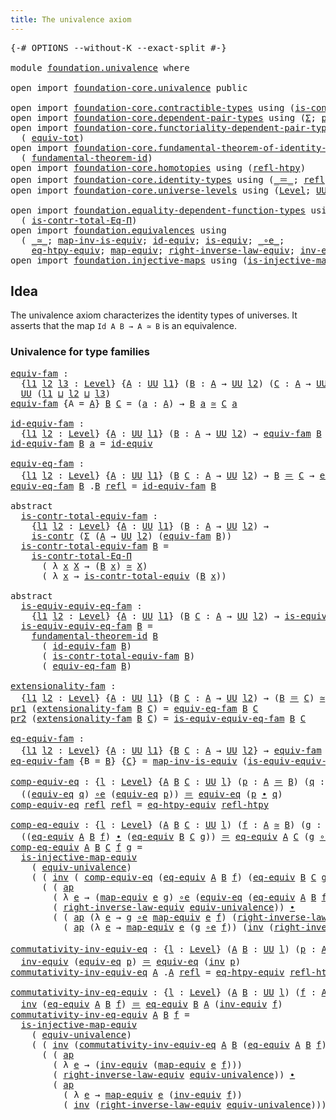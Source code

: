 ```yaml
---
title: The univalence axiom
---
```


<pre class="Agda"><a id="46" class="Symbol">{-#</a> <a id="50" class="Keyword">OPTIONS</a> <a id="58" class="Pragma">--without-K</a> <a id="70" class="Pragma">--exact-split</a> <a id="84" class="Symbol">#-}</a>

<a id="89" class="Keyword">module</a> <a id="96" href="foundation.univalence.html" class="Module">foundation.univalence</a> <a id="118" class="Keyword">where</a>

<a id="125" class="Keyword">open</a> <a id="130" class="Keyword">import</a> <a id="137" href="foundation-core.univalence.html" class="Module">foundation-core.univalence</a> <a id="164" class="Keyword">public</a>

<a id="172" class="Keyword">open</a> <a id="177" class="Keyword">import</a> <a id="184" href="foundation-core.contractible-types.html" class="Module">foundation-core.contractible-types</a> <a id="219" class="Keyword">using</a> <a id="225" class="Symbol">(</a><a id="226" href="foundation-core.contractible-types.html#1006" class="Function">is-contr</a><a id="234" class="Symbol">;</a> <a id="236" href="foundation-core.contractible-types.html#3304" class="Function">is-contr-equiv</a><a id="250" class="Symbol">)</a>
<a id="252" class="Keyword">open</a> <a id="257" class="Keyword">import</a> <a id="264" href="foundation-core.dependent-pair-types.html" class="Module">foundation-core.dependent-pair-types</a> <a id="301" class="Keyword">using</a> <a id="307" class="Symbol">(</a><a id="308" href="foundation-core.dependent-pair-types.html#515" class="Record">Σ</a><a id="309" class="Symbol">;</a> <a id="311" href="foundation-core.dependent-pair-types.html#588" class="InductiveConstructor">pair</a><a id="315" class="Symbol">;</a> <a id="317" href="foundation-core.dependent-pair-types.html#605" class="Field">pr1</a><a id="320" class="Symbol">;</a> <a id="322" href="foundation-core.dependent-pair-types.html#617" class="Field">pr2</a><a id="325" class="Symbol">)</a>
<a id="327" class="Keyword">open</a> <a id="332" class="Keyword">import</a> <a id="339" href="foundation-core.functoriality-dependent-pair-types.html" class="Module">foundation-core.functoriality-dependent-pair-types</a> <a id="390" class="Keyword">using</a>
  <a id="398" class="Symbol">(</a> <a id="400" href="foundation-core.functoriality-dependent-pair-types.html#6817" class="Function">equiv-tot</a><a id="409" class="Symbol">)</a>
<a id="411" class="Keyword">open</a> <a id="416" class="Keyword">import</a> <a id="423" href="foundation-core.fundamental-theorem-of-identity-types.html" class="Module">foundation-core.fundamental-theorem-of-identity-types</a> <a id="477" class="Keyword">using</a>
  <a id="485" class="Symbol">(</a> <a id="487" href="foundation-core.fundamental-theorem-of-identity-types.html#1904" class="Function">fundamental-theorem-id</a><a id="509" class="Symbol">)</a>
<a id="511" class="Keyword">open</a> <a id="516" class="Keyword">import</a> <a id="523" href="foundation-core.homotopies.html" class="Module">foundation-core.homotopies</a> <a id="550" class="Keyword">using</a> <a id="556" class="Symbol">(</a><a id="557" href="foundation-core.homotopies.html#741" class="Function">refl-htpy</a><a id="566" class="Symbol">)</a>
<a id="568" class="Keyword">open</a> <a id="573" class="Keyword">import</a> <a id="580" href="foundation-core.identity-types.html" class="Module">foundation-core.identity-types</a> <a id="611" class="Keyword">using</a> <a id="617" class="Symbol">(</a><a id="618" href="foundation-core.identity-types.html#1865" class="Function Operator">_＝_</a><a id="621" class="Symbol">;</a> <a id="623" href="foundation-core.identity-types.html#1820" class="InductiveConstructor">refl</a><a id="627" class="Symbol">;</a> <a id="629" href="foundation-core.identity-types.html#2425" class="Function Operator">_∙_</a><a id="632" class="Symbol">;</a> <a id="634" href="foundation-core.identity-types.html#2729" class="Function">inv</a><a id="637" class="Symbol">;</a> <a id="639" href="foundation-core.identity-types.html#4003" class="Function">ap</a><a id="641" class="Symbol">)</a>
<a id="643" class="Keyword">open</a> <a id="648" class="Keyword">import</a> <a id="655" href="foundation-core.universe-levels.html" class="Module">foundation-core.universe-levels</a> <a id="687" class="Keyword">using</a> <a id="693" class="Symbol">(</a><a id="694" href="Agda.Primitive.html#597" class="Postulate">Level</a><a id="699" class="Symbol">;</a> <a id="701" href="foundation-core.universe-levels.html#235" class="Primitive">UU</a><a id="703" class="Symbol">;</a> <a id="705" href="Agda.Primitive.html#810" class="Primitive Operator">_⊔_</a><a id="708" class="Symbol">)</a>

<a id="711" class="Keyword">open</a> <a id="716" class="Keyword">import</a> <a id="723" href="foundation.equality-dependent-function-types.html" class="Module">foundation.equality-dependent-function-types</a> <a id="768" class="Keyword">using</a>
  <a id="776" class="Symbol">(</a> <a id="778" href="foundation.equality-dependent-function-types.html#1031" class="Function">is-contr-total-Eq-Π</a><a id="797" class="Symbol">)</a>
<a id="799" class="Keyword">open</a> <a id="804" class="Keyword">import</a> <a id="811" href="foundation.equivalences.html" class="Module">foundation.equivalences</a> <a id="835" class="Keyword">using</a>
  <a id="843" class="Symbol">(</a> <a id="845" href="foundation-core.equivalences.html#1621" class="Function Operator">_≃_</a><a id="848" class="Symbol">;</a> <a id="850" href="foundation-core.equivalences.html#4187" class="Function">map-inv-is-equiv</a><a id="866" class="Symbol">;</a> <a id="868" href="foundation-core.equivalences.html#2494" class="Function">id-equiv</a><a id="876" class="Symbol">;</a> <a id="878" href="foundation-core.equivalences.html#1556" class="Function">is-equiv</a><a id="886" class="Symbol">;</a> <a id="888" href="foundation-core.equivalences.html#7869" class="Function Operator">_∘e_</a><a id="892" class="Symbol">;</a>
    <a id="898" href="foundation.equivalences.html#12592" class="Function">eq-htpy-equiv</a><a id="911" class="Symbol">;</a> <a id="913" href="foundation-core.equivalences.html#1821" class="Function">map-equiv</a><a id="922" class="Symbol">;</a> <a id="924" href="foundation.equivalences.html#14537" class="Function">right-inverse-law-equiv</a><a id="947" class="Symbol">;</a> <a id="949" href="foundation-core.equivalences.html#5721" class="Function">inv-equiv</a><a id="958" class="Symbol">)</a>
<a id="960" class="Keyword">open</a> <a id="965" class="Keyword">import</a> <a id="972" href="foundation.injective-maps.html" class="Module">foundation.injective-maps</a> <a id="998" class="Keyword">using</a> <a id="1004" class="Symbol">(</a><a id="1005" href="foundation.injective-maps.html#2997" class="Function">is-injective-map-equiv</a><a id="1027" class="Symbol">)</a>
</pre>
## Idea

The univalence axiom characterizes the identity types of universes. It asserts that the map `Id A B → A ≃ B` is an equivalence.

### Univalence for type families

<pre class="Agda"><a id="equiv-fam"></a><a id="1214" href="foundation.univalence.html#1214" class="Function">equiv-fam</a> <a id="1224" class="Symbol">:</a>
  <a id="1228" class="Symbol">{</a><a id="1229" href="foundation.univalence.html#1229" class="Bound">l1</a> <a id="1232" href="foundation.univalence.html#1232" class="Bound">l2</a> <a id="1235" href="foundation.univalence.html#1235" class="Bound">l3</a> <a id="1238" class="Symbol">:</a> <a id="1240" href="Agda.Primitive.html#597" class="Postulate">Level</a><a id="1245" class="Symbol">}</a> <a id="1247" class="Symbol">{</a><a id="1248" href="foundation.univalence.html#1248" class="Bound">A</a> <a id="1250" class="Symbol">:</a> <a id="1252" href="foundation-core.universe-levels.html#235" class="Primitive">UU</a> <a id="1255" href="foundation.univalence.html#1229" class="Bound">l1</a><a id="1257" class="Symbol">}</a> <a id="1259" class="Symbol">(</a><a id="1260" href="foundation.univalence.html#1260" class="Bound">B</a> <a id="1262" class="Symbol">:</a> <a id="1264" href="foundation.univalence.html#1248" class="Bound">A</a> <a id="1266" class="Symbol">→</a> <a id="1268" href="foundation-core.universe-levels.html#235" class="Primitive">UU</a> <a id="1271" href="foundation.univalence.html#1232" class="Bound">l2</a><a id="1273" class="Symbol">)</a> <a id="1275" class="Symbol">(</a><a id="1276" href="foundation.univalence.html#1276" class="Bound">C</a> <a id="1278" class="Symbol">:</a> <a id="1280" href="foundation.univalence.html#1248" class="Bound">A</a> <a id="1282" class="Symbol">→</a> <a id="1284" href="foundation-core.universe-levels.html#235" class="Primitive">UU</a> <a id="1287" href="foundation.univalence.html#1235" class="Bound">l3</a><a id="1289" class="Symbol">)</a> <a id="1291" class="Symbol">→</a>
  <a id="1295" href="foundation-core.universe-levels.html#235" class="Primitive">UU</a> <a id="1298" class="Symbol">(</a><a id="1299" href="foundation.univalence.html#1229" class="Bound">l1</a> <a id="1302" href="Agda.Primitive.html#810" class="Primitive Operator">⊔</a> <a id="1304" href="foundation.univalence.html#1232" class="Bound">l2</a> <a id="1307" href="Agda.Primitive.html#810" class="Primitive Operator">⊔</a> <a id="1309" href="foundation.univalence.html#1235" class="Bound">l3</a><a id="1311" class="Symbol">)</a>
<a id="1313" href="foundation.univalence.html#1214" class="Function">equiv-fam</a> <a id="1323" class="Symbol">{</a><a id="1324" class="Argument">A</a> <a id="1326" class="Symbol">=</a> <a id="1328" href="foundation.univalence.html#1328" class="Bound">A</a><a id="1329" class="Symbol">}</a> <a id="1331" href="foundation.univalence.html#1331" class="Bound">B</a> <a id="1333" href="foundation.univalence.html#1333" class="Bound">C</a> <a id="1335" class="Symbol">=</a> <a id="1337" class="Symbol">(</a><a id="1338" href="foundation.univalence.html#1338" class="Bound">a</a> <a id="1340" class="Symbol">:</a> <a id="1342" href="foundation.univalence.html#1328" class="Bound">A</a><a id="1343" class="Symbol">)</a> <a id="1345" class="Symbol">→</a> <a id="1347" href="foundation.univalence.html#1331" class="Bound">B</a> <a id="1349" href="foundation.univalence.html#1338" class="Bound">a</a> <a id="1351" href="foundation-core.equivalences.html#1621" class="Function Operator">≃</a> <a id="1353" href="foundation.univalence.html#1333" class="Bound">C</a> <a id="1355" href="foundation.univalence.html#1338" class="Bound">a</a>

<a id="id-equiv-fam"></a><a id="1358" href="foundation.univalence.html#1358" class="Function">id-equiv-fam</a> <a id="1371" class="Symbol">:</a>
  <a id="1375" class="Symbol">{</a><a id="1376" href="foundation.univalence.html#1376" class="Bound">l1</a> <a id="1379" href="foundation.univalence.html#1379" class="Bound">l2</a> <a id="1382" class="Symbol">:</a> <a id="1384" href="Agda.Primitive.html#597" class="Postulate">Level</a><a id="1389" class="Symbol">}</a> <a id="1391" class="Symbol">{</a><a id="1392" href="foundation.univalence.html#1392" class="Bound">A</a> <a id="1394" class="Symbol">:</a> <a id="1396" href="foundation-core.universe-levels.html#235" class="Primitive">UU</a> <a id="1399" href="foundation.univalence.html#1376" class="Bound">l1</a><a id="1401" class="Symbol">}</a> <a id="1403" class="Symbol">(</a><a id="1404" href="foundation.univalence.html#1404" class="Bound">B</a> <a id="1406" class="Symbol">:</a> <a id="1408" href="foundation.univalence.html#1392" class="Bound">A</a> <a id="1410" class="Symbol">→</a> <a id="1412" href="foundation-core.universe-levels.html#235" class="Primitive">UU</a> <a id="1415" href="foundation.univalence.html#1379" class="Bound">l2</a><a id="1417" class="Symbol">)</a> <a id="1419" class="Symbol">→</a> <a id="1421" href="foundation.univalence.html#1214" class="Function">equiv-fam</a> <a id="1431" href="foundation.univalence.html#1404" class="Bound">B</a> <a id="1433" href="foundation.univalence.html#1404" class="Bound">B</a>
<a id="1435" href="foundation.univalence.html#1358" class="Function">id-equiv-fam</a> <a id="1448" href="foundation.univalence.html#1448" class="Bound">B</a> <a id="1450" href="foundation.univalence.html#1450" class="Bound">a</a> <a id="1452" class="Symbol">=</a> <a id="1454" href="foundation-core.equivalences.html#2494" class="Function">id-equiv</a>

<a id="equiv-eq-fam"></a><a id="1464" href="foundation.univalence.html#1464" class="Function">equiv-eq-fam</a> <a id="1477" class="Symbol">:</a>
  <a id="1481" class="Symbol">{</a><a id="1482" href="foundation.univalence.html#1482" class="Bound">l1</a> <a id="1485" href="foundation.univalence.html#1485" class="Bound">l2</a> <a id="1488" class="Symbol">:</a> <a id="1490" href="Agda.Primitive.html#597" class="Postulate">Level</a><a id="1495" class="Symbol">}</a> <a id="1497" class="Symbol">{</a><a id="1498" href="foundation.univalence.html#1498" class="Bound">A</a> <a id="1500" class="Symbol">:</a> <a id="1502" href="foundation-core.universe-levels.html#235" class="Primitive">UU</a> <a id="1505" href="foundation.univalence.html#1482" class="Bound">l1</a><a id="1507" class="Symbol">}</a> <a id="1509" class="Symbol">(</a><a id="1510" href="foundation.univalence.html#1510" class="Bound">B</a> <a id="1512" href="foundation.univalence.html#1512" class="Bound">C</a> <a id="1514" class="Symbol">:</a> <a id="1516" href="foundation.univalence.html#1498" class="Bound">A</a> <a id="1518" class="Symbol">→</a> <a id="1520" href="foundation-core.universe-levels.html#235" class="Primitive">UU</a> <a id="1523" href="foundation.univalence.html#1485" class="Bound">l2</a><a id="1525" class="Symbol">)</a> <a id="1527" class="Symbol">→</a> <a id="1529" href="foundation.univalence.html#1510" class="Bound">B</a> <a id="1531" href="foundation-core.identity-types.html#1865" class="Function Operator">＝</a> <a id="1533" href="foundation.univalence.html#1512" class="Bound">C</a> <a id="1535" class="Symbol">→</a> <a id="1537" href="foundation.univalence.html#1214" class="Function">equiv-fam</a> <a id="1547" href="foundation.univalence.html#1510" class="Bound">B</a> <a id="1549" href="foundation.univalence.html#1512" class="Bound">C</a>
<a id="1551" href="foundation.univalence.html#1464" class="Function">equiv-eq-fam</a> <a id="1564" href="foundation.univalence.html#1564" class="Bound">B</a> <a id="1566" class="DottedPattern Symbol">.</a><a id="1567" href="foundation.univalence.html#1564" class="DottedPattern Bound">B</a> <a id="1569" href="foundation-core.identity-types.html#1820" class="InductiveConstructor">refl</a> <a id="1574" class="Symbol">=</a> <a id="1576" href="foundation.univalence.html#1358" class="Function">id-equiv-fam</a> <a id="1589" href="foundation.univalence.html#1564" class="Bound">B</a>

<a id="1592" class="Keyword">abstract</a>
  <a id="is-contr-total-equiv-fam"></a><a id="1603" href="foundation.univalence.html#1603" class="Function">is-contr-total-equiv-fam</a> <a id="1628" class="Symbol">:</a>
    <a id="1634" class="Symbol">{</a><a id="1635" href="foundation.univalence.html#1635" class="Bound">l1</a> <a id="1638" href="foundation.univalence.html#1638" class="Bound">l2</a> <a id="1641" class="Symbol">:</a> <a id="1643" href="Agda.Primitive.html#597" class="Postulate">Level</a><a id="1648" class="Symbol">}</a> <a id="1650" class="Symbol">{</a><a id="1651" href="foundation.univalence.html#1651" class="Bound">A</a> <a id="1653" class="Symbol">:</a> <a id="1655" href="foundation-core.universe-levels.html#235" class="Primitive">UU</a> <a id="1658" href="foundation.univalence.html#1635" class="Bound">l1</a><a id="1660" class="Symbol">}</a> <a id="1662" class="Symbol">(</a><a id="1663" href="foundation.univalence.html#1663" class="Bound">B</a> <a id="1665" class="Symbol">:</a> <a id="1667" href="foundation.univalence.html#1651" class="Bound">A</a> <a id="1669" class="Symbol">→</a> <a id="1671" href="foundation-core.universe-levels.html#235" class="Primitive">UU</a> <a id="1674" href="foundation.univalence.html#1638" class="Bound">l2</a><a id="1676" class="Symbol">)</a> <a id="1678" class="Symbol">→</a>
    <a id="1684" href="foundation-core.contractible-types.html#1006" class="Function">is-contr</a> <a id="1693" class="Symbol">(</a><a id="1694" href="foundation-core.dependent-pair-types.html#515" class="Record">Σ</a> <a id="1696" class="Symbol">(</a><a id="1697" href="foundation.univalence.html#1651" class="Bound">A</a> <a id="1699" class="Symbol">→</a> <a id="1701" href="foundation-core.universe-levels.html#235" class="Primitive">UU</a> <a id="1704" href="foundation.univalence.html#1638" class="Bound">l2</a><a id="1706" class="Symbol">)</a> <a id="1708" class="Symbol">(</a><a id="1709" href="foundation.univalence.html#1214" class="Function">equiv-fam</a> <a id="1719" href="foundation.univalence.html#1663" class="Bound">B</a><a id="1720" class="Symbol">))</a>
  <a id="1725" href="foundation.univalence.html#1603" class="Function">is-contr-total-equiv-fam</a> <a id="1750" href="foundation.univalence.html#1750" class="Bound">B</a> <a id="1752" class="Symbol">=</a>
    <a id="1758" href="foundation.equality-dependent-function-types.html#1031" class="Function">is-contr-total-Eq-Π</a>
      <a id="1784" class="Symbol">(</a> <a id="1786" class="Symbol">λ</a> <a id="1788" href="foundation.univalence.html#1788" class="Bound">x</a> <a id="1790" href="foundation.univalence.html#1790" class="Bound">X</a> <a id="1792" class="Symbol">→</a> <a id="1794" class="Symbol">(</a><a id="1795" href="foundation.univalence.html#1750" class="Bound">B</a> <a id="1797" href="foundation.univalence.html#1788" class="Bound">x</a><a id="1798" class="Symbol">)</a> <a id="1800" href="foundation-core.equivalences.html#1621" class="Function Operator">≃</a> <a id="1802" href="foundation.univalence.html#1790" class="Bound">X</a><a id="1803" class="Symbol">)</a>
      <a id="1811" class="Symbol">(</a> <a id="1813" class="Symbol">λ</a> <a id="1815" href="foundation.univalence.html#1815" class="Bound">x</a> <a id="1817" class="Symbol">→</a> <a id="1819" href="foundation-core.univalence.html#2403" class="Function">is-contr-total-equiv</a> <a id="1840" class="Symbol">(</a><a id="1841" href="foundation.univalence.html#1750" class="Bound">B</a> <a id="1843" href="foundation.univalence.html#1815" class="Bound">x</a><a id="1844" class="Symbol">))</a>

<a id="1848" class="Keyword">abstract</a>
  <a id="is-equiv-equiv-eq-fam"></a><a id="1859" href="foundation.univalence.html#1859" class="Function">is-equiv-equiv-eq-fam</a> <a id="1881" class="Symbol">:</a>
    <a id="1887" class="Symbol">{</a><a id="1888" href="foundation.univalence.html#1888" class="Bound">l1</a> <a id="1891" href="foundation.univalence.html#1891" class="Bound">l2</a> <a id="1894" class="Symbol">:</a> <a id="1896" href="Agda.Primitive.html#597" class="Postulate">Level</a><a id="1901" class="Symbol">}</a> <a id="1903" class="Symbol">{</a><a id="1904" href="foundation.univalence.html#1904" class="Bound">A</a> <a id="1906" class="Symbol">:</a> <a id="1908" href="foundation-core.universe-levels.html#235" class="Primitive">UU</a> <a id="1911" href="foundation.univalence.html#1888" class="Bound">l1</a><a id="1913" class="Symbol">}</a> <a id="1915" class="Symbol">(</a><a id="1916" href="foundation.univalence.html#1916" class="Bound">B</a> <a id="1918" href="foundation.univalence.html#1918" class="Bound">C</a> <a id="1920" class="Symbol">:</a> <a id="1922" href="foundation.univalence.html#1904" class="Bound">A</a> <a id="1924" class="Symbol">→</a> <a id="1926" href="foundation-core.universe-levels.html#235" class="Primitive">UU</a> <a id="1929" href="foundation.univalence.html#1891" class="Bound">l2</a><a id="1931" class="Symbol">)</a> <a id="1933" class="Symbol">→</a> <a id="1935" href="foundation-core.equivalences.html#1556" class="Function">is-equiv</a> <a id="1944" class="Symbol">(</a><a id="1945" href="foundation.univalence.html#1464" class="Function">equiv-eq-fam</a> <a id="1958" href="foundation.univalence.html#1916" class="Bound">B</a> <a id="1960" href="foundation.univalence.html#1918" class="Bound">C</a><a id="1961" class="Symbol">)</a>
  <a id="1965" href="foundation.univalence.html#1859" class="Function">is-equiv-equiv-eq-fam</a> <a id="1987" href="foundation.univalence.html#1987" class="Bound">B</a> <a id="1989" class="Symbol">=</a>
    <a id="1995" href="foundation-core.fundamental-theorem-of-identity-types.html#1904" class="Function">fundamental-theorem-id</a> <a id="2018" href="foundation.univalence.html#1987" class="Bound">B</a>
      <a id="2026" class="Symbol">(</a> <a id="2028" href="foundation.univalence.html#1358" class="Function">id-equiv-fam</a> <a id="2041" href="foundation.univalence.html#1987" class="Bound">B</a><a id="2042" class="Symbol">)</a>
      <a id="2050" class="Symbol">(</a> <a id="2052" href="foundation.univalence.html#1603" class="Function">is-contr-total-equiv-fam</a> <a id="2077" href="foundation.univalence.html#1987" class="Bound">B</a><a id="2078" class="Symbol">)</a>
      <a id="2086" class="Symbol">(</a> <a id="2088" href="foundation.univalence.html#1464" class="Function">equiv-eq-fam</a> <a id="2101" href="foundation.univalence.html#1987" class="Bound">B</a><a id="2102" class="Symbol">)</a>

<a id="extensionality-fam"></a><a id="2105" href="foundation.univalence.html#2105" class="Function">extensionality-fam</a> <a id="2124" class="Symbol">:</a>
  <a id="2128" class="Symbol">{</a><a id="2129" href="foundation.univalence.html#2129" class="Bound">l1</a> <a id="2132" href="foundation.univalence.html#2132" class="Bound">l2</a> <a id="2135" class="Symbol">:</a> <a id="2137" href="Agda.Primitive.html#597" class="Postulate">Level</a><a id="2142" class="Symbol">}</a> <a id="2144" class="Symbol">{</a><a id="2145" href="foundation.univalence.html#2145" class="Bound">A</a> <a id="2147" class="Symbol">:</a> <a id="2149" href="foundation-core.universe-levels.html#235" class="Primitive">UU</a> <a id="2152" href="foundation.univalence.html#2129" class="Bound">l1</a><a id="2154" class="Symbol">}</a> <a id="2156" class="Symbol">(</a><a id="2157" href="foundation.univalence.html#2157" class="Bound">B</a> <a id="2159" href="foundation.univalence.html#2159" class="Bound">C</a> <a id="2161" class="Symbol">:</a> <a id="2163" href="foundation.univalence.html#2145" class="Bound">A</a> <a id="2165" class="Symbol">→</a> <a id="2167" href="foundation-core.universe-levels.html#235" class="Primitive">UU</a> <a id="2170" href="foundation.univalence.html#2132" class="Bound">l2</a><a id="2172" class="Symbol">)</a> <a id="2174" class="Symbol">→</a> <a id="2176" class="Symbol">(</a><a id="2177" href="foundation.univalence.html#2157" class="Bound">B</a> <a id="2179" href="foundation-core.identity-types.html#1865" class="Function Operator">＝</a> <a id="2181" href="foundation.univalence.html#2159" class="Bound">C</a><a id="2182" class="Symbol">)</a> <a id="2184" href="foundation-core.equivalences.html#1621" class="Function Operator">≃</a> <a id="2186" href="foundation.univalence.html#1214" class="Function">equiv-fam</a> <a id="2196" href="foundation.univalence.html#2157" class="Bound">B</a> <a id="2198" href="foundation.univalence.html#2159" class="Bound">C</a>
<a id="2200" href="foundation-core.dependent-pair-types.html#605" class="Field">pr1</a> <a id="2204" class="Symbol">(</a><a id="2205" href="foundation.univalence.html#2105" class="Function">extensionality-fam</a> <a id="2224" href="foundation.univalence.html#2224" class="Bound">B</a> <a id="2226" href="foundation.univalence.html#2226" class="Bound">C</a><a id="2227" class="Symbol">)</a> <a id="2229" class="Symbol">=</a> <a id="2231" href="foundation.univalence.html#1464" class="Function">equiv-eq-fam</a> <a id="2244" href="foundation.univalence.html#2224" class="Bound">B</a> <a id="2246" href="foundation.univalence.html#2226" class="Bound">C</a>
<a id="2248" href="foundation-core.dependent-pair-types.html#617" class="Field">pr2</a> <a id="2252" class="Symbol">(</a><a id="2253" href="foundation.univalence.html#2105" class="Function">extensionality-fam</a> <a id="2272" href="foundation.univalence.html#2272" class="Bound">B</a> <a id="2274" href="foundation.univalence.html#2274" class="Bound">C</a><a id="2275" class="Symbol">)</a> <a id="2277" class="Symbol">=</a> <a id="2279" href="foundation.univalence.html#1859" class="Function">is-equiv-equiv-eq-fam</a> <a id="2301" href="foundation.univalence.html#2272" class="Bound">B</a> <a id="2303" href="foundation.univalence.html#2274" class="Bound">C</a>

<a id="eq-equiv-fam"></a><a id="2306" href="foundation.univalence.html#2306" class="Function">eq-equiv-fam</a> <a id="2319" class="Symbol">:</a>
  <a id="2323" class="Symbol">{</a><a id="2324" href="foundation.univalence.html#2324" class="Bound">l1</a> <a id="2327" href="foundation.univalence.html#2327" class="Bound">l2</a> <a id="2330" class="Symbol">:</a> <a id="2332" href="Agda.Primitive.html#597" class="Postulate">Level</a><a id="2337" class="Symbol">}</a> <a id="2339" class="Symbol">{</a><a id="2340" href="foundation.univalence.html#2340" class="Bound">A</a> <a id="2342" class="Symbol">:</a> <a id="2344" href="foundation-core.universe-levels.html#235" class="Primitive">UU</a> <a id="2347" href="foundation.univalence.html#2324" class="Bound">l1</a><a id="2349" class="Symbol">}</a> <a id="2351" class="Symbol">{</a><a id="2352" href="foundation.univalence.html#2352" class="Bound">B</a> <a id="2354" href="foundation.univalence.html#2354" class="Bound">C</a> <a id="2356" class="Symbol">:</a> <a id="2358" href="foundation.univalence.html#2340" class="Bound">A</a> <a id="2360" class="Symbol">→</a> <a id="2362" href="foundation-core.universe-levels.html#235" class="Primitive">UU</a> <a id="2365" href="foundation.univalence.html#2327" class="Bound">l2</a><a id="2367" class="Symbol">}</a> <a id="2369" class="Symbol">→</a> <a id="2371" href="foundation.univalence.html#1214" class="Function">equiv-fam</a> <a id="2381" href="foundation.univalence.html#2352" class="Bound">B</a> <a id="2383" href="foundation.univalence.html#2354" class="Bound">C</a> <a id="2385" class="Symbol">→</a> <a id="2387" href="foundation.univalence.html#2352" class="Bound">B</a> <a id="2389" href="foundation-core.identity-types.html#1865" class="Function Operator">＝</a> <a id="2391" href="foundation.univalence.html#2354" class="Bound">C</a>
<a id="2393" href="foundation.univalence.html#2306" class="Function">eq-equiv-fam</a> <a id="2406" class="Symbol">{</a><a id="2407" class="Argument">B</a> <a id="2409" class="Symbol">=</a> <a id="2411" href="foundation.univalence.html#2411" class="Bound">B</a><a id="2412" class="Symbol">}</a> <a id="2414" class="Symbol">{</a><a id="2415" href="foundation.univalence.html#2415" class="Bound">C</a><a id="2416" class="Symbol">}</a> <a id="2418" class="Symbol">=</a> <a id="2420" href="foundation-core.equivalences.html#4187" class="Function">map-inv-is-equiv</a> <a id="2437" class="Symbol">(</a><a id="2438" href="foundation.univalence.html#1859" class="Function">is-equiv-equiv-eq-fam</a> <a id="2460" href="foundation.univalence.html#2411" class="Bound">B</a> <a id="2462" href="foundation.univalence.html#2415" class="Bound">C</a><a id="2463" class="Symbol">)</a>
</pre>
<pre class="Agda"><a id="comp-equiv-eq"></a><a id="2478" href="foundation.univalence.html#2478" class="Function">comp-equiv-eq</a> <a id="2492" class="Symbol">:</a> <a id="2494" class="Symbol">{</a><a id="2495" href="foundation.univalence.html#2495" class="Bound">l</a> <a id="2497" class="Symbol">:</a> <a id="2499" href="Agda.Primitive.html#597" class="Postulate">Level</a><a id="2504" class="Symbol">}</a> <a id="2506" class="Symbol">{</a><a id="2507" href="foundation.univalence.html#2507" class="Bound">A</a> <a id="2509" href="foundation.univalence.html#2509" class="Bound">B</a> <a id="2511" href="foundation.univalence.html#2511" class="Bound">C</a> <a id="2513" class="Symbol">:</a> <a id="2515" href="foundation-core.universe-levels.html#235" class="Primitive">UU</a> <a id="2518" href="foundation.univalence.html#2495" class="Bound">l</a><a id="2519" class="Symbol">}</a> <a id="2521" class="Symbol">(</a><a id="2522" href="foundation.univalence.html#2522" class="Bound">p</a> <a id="2524" class="Symbol">:</a> <a id="2526" href="foundation.univalence.html#2507" class="Bound">A</a> <a id="2528" href="foundation-core.identity-types.html#1865" class="Function Operator">＝</a> <a id="2530" href="foundation.univalence.html#2509" class="Bound">B</a><a id="2531" class="Symbol">)</a> <a id="2533" class="Symbol">(</a><a id="2534" href="foundation.univalence.html#2534" class="Bound">q</a> <a id="2536" class="Symbol">:</a> <a id="2538" href="foundation.univalence.html#2509" class="Bound">B</a> <a id="2540" href="foundation-core.identity-types.html#1865" class="Function Operator">＝</a> <a id="2542" href="foundation.univalence.html#2511" class="Bound">C</a><a id="2543" class="Symbol">)</a> <a id="2545" class="Symbol">→</a>
  <a id="2549" class="Symbol">((</a><a id="2551" href="foundation-core.univalence.html#987" class="Function">equiv-eq</a> <a id="2560" href="foundation.univalence.html#2534" class="Bound">q</a><a id="2561" class="Symbol">)</a> <a id="2563" href="foundation-core.equivalences.html#7869" class="Function Operator">∘e</a> <a id="2566" class="Symbol">(</a><a id="2567" href="foundation-core.univalence.html#987" class="Function">equiv-eq</a> <a id="2576" href="foundation.univalence.html#2522" class="Bound">p</a><a id="2577" class="Symbol">))</a> <a id="2580" href="foundation-core.identity-types.html#1865" class="Function Operator">＝</a> <a id="2582" href="foundation-core.univalence.html#987" class="Function">equiv-eq</a> <a id="2591" class="Symbol">(</a><a id="2592" href="foundation.univalence.html#2522" class="Bound">p</a> <a id="2594" href="foundation-core.identity-types.html#2425" class="Function Operator">∙</a> <a id="2596" href="foundation.univalence.html#2534" class="Bound">q</a><a id="2597" class="Symbol">)</a>
<a id="2599" href="foundation.univalence.html#2478" class="Function">comp-equiv-eq</a> <a id="2613" href="foundation-core.identity-types.html#1820" class="InductiveConstructor">refl</a> <a id="2618" href="foundation-core.identity-types.html#1820" class="InductiveConstructor">refl</a> <a id="2623" class="Symbol">=</a> <a id="2625" href="foundation.equivalences.html#12592" class="Function">eq-htpy-equiv</a> <a id="2639" href="foundation-core.homotopies.html#741" class="Function">refl-htpy</a>

<a id="comp-eq-equiv"></a><a id="2650" href="foundation.univalence.html#2650" class="Function">comp-eq-equiv</a> <a id="2664" class="Symbol">:</a> <a id="2666" class="Symbol">{</a><a id="2667" href="foundation.univalence.html#2667" class="Bound">l</a> <a id="2669" class="Symbol">:</a> <a id="2671" href="Agda.Primitive.html#597" class="Postulate">Level</a><a id="2676" class="Symbol">}</a> <a id="2678" class="Symbol">(</a><a id="2679" href="foundation.univalence.html#2679" class="Bound">A</a> <a id="2681" href="foundation.univalence.html#2681" class="Bound">B</a> <a id="2683" href="foundation.univalence.html#2683" class="Bound">C</a> <a id="2685" class="Symbol">:</a> <a id="2687" href="foundation-core.universe-levels.html#235" class="Primitive">UU</a> <a id="2690" href="foundation.univalence.html#2667" class="Bound">l</a><a id="2691" class="Symbol">)</a> <a id="2693" class="Symbol">(</a><a id="2694" href="foundation.univalence.html#2694" class="Bound">f</a> <a id="2696" class="Symbol">:</a> <a id="2698" href="foundation.univalence.html#2679" class="Bound">A</a> <a id="2700" href="foundation-core.equivalences.html#1621" class="Function Operator">≃</a> <a id="2702" href="foundation.univalence.html#2681" class="Bound">B</a><a id="2703" class="Symbol">)</a> <a id="2705" class="Symbol">(</a><a id="2706" href="foundation.univalence.html#2706" class="Bound">g</a> <a id="2708" class="Symbol">:</a> <a id="2710" href="foundation.univalence.html#2681" class="Bound">B</a> <a id="2712" href="foundation-core.equivalences.html#1621" class="Function Operator">≃</a> <a id="2714" href="foundation.univalence.html#2683" class="Bound">C</a><a id="2715" class="Symbol">)</a> <a id="2717" class="Symbol">→</a>
  <a id="2721" class="Symbol">((</a><a id="2723" href="foundation-core.univalence.html#2151" class="Function">eq-equiv</a> <a id="2732" href="foundation.univalence.html#2679" class="Bound">A</a> <a id="2734" href="foundation.univalence.html#2681" class="Bound">B</a> <a id="2736" href="foundation.univalence.html#2694" class="Bound">f</a><a id="2737" class="Symbol">)</a> <a id="2739" href="foundation-core.identity-types.html#2425" class="Function Operator">∙</a> <a id="2741" class="Symbol">(</a><a id="2742" href="foundation-core.univalence.html#2151" class="Function">eq-equiv</a> <a id="2751" href="foundation.univalence.html#2681" class="Bound">B</a> <a id="2753" href="foundation.univalence.html#2683" class="Bound">C</a> <a id="2755" href="foundation.univalence.html#2706" class="Bound">g</a><a id="2756" class="Symbol">))</a> <a id="2759" href="foundation-core.identity-types.html#1865" class="Function Operator">＝</a> <a id="2761" href="foundation-core.univalence.html#2151" class="Function">eq-equiv</a> <a id="2770" href="foundation.univalence.html#2679" class="Bound">A</a> <a id="2772" href="foundation.univalence.html#2683" class="Bound">C</a> <a id="2774" class="Symbol">(</a><a id="2775" href="foundation.univalence.html#2706" class="Bound">g</a> <a id="2777" href="foundation-core.equivalences.html#7869" class="Function Operator">∘e</a> <a id="2780" href="foundation.univalence.html#2694" class="Bound">f</a><a id="2781" class="Symbol">)</a>
<a id="2783" href="foundation.univalence.html#2650" class="Function">comp-eq-equiv</a> <a id="2797" href="foundation.univalence.html#2797" class="Bound">A</a> <a id="2799" href="foundation.univalence.html#2799" class="Bound">B</a> <a id="2801" href="foundation.univalence.html#2801" class="Bound">C</a> <a id="2803" href="foundation.univalence.html#2803" class="Bound">f</a> <a id="2805" href="foundation.univalence.html#2805" class="Bound">g</a> <a id="2807" class="Symbol">=</a>
  <a id="2811" href="foundation.injective-maps.html#2997" class="Function">is-injective-map-equiv</a>
    <a id="2838" class="Symbol">(</a> <a id="2840" href="foundation-core.univalence.html#2255" class="Function">equiv-univalence</a><a id="2856" class="Symbol">)</a>
    <a id="2862" class="Symbol">(</a> <a id="2864" class="Symbol">(</a> <a id="2866" href="foundation-core.identity-types.html#2729" class="Function">inv</a> <a id="2870" class="Symbol">(</a> <a id="2872" href="foundation.univalence.html#2478" class="Function">comp-equiv-eq</a> <a id="2886" class="Symbol">(</a><a id="2887" href="foundation-core.univalence.html#2151" class="Function">eq-equiv</a> <a id="2896" href="foundation.univalence.html#2797" class="Bound">A</a> <a id="2898" href="foundation.univalence.html#2799" class="Bound">B</a> <a id="2900" href="foundation.univalence.html#2803" class="Bound">f</a><a id="2901" class="Symbol">)</a> <a id="2903" class="Symbol">(</a><a id="2904" href="foundation-core.univalence.html#2151" class="Function">eq-equiv</a> <a id="2913" href="foundation.univalence.html#2799" class="Bound">B</a> <a id="2915" href="foundation.univalence.html#2801" class="Bound">C</a> <a id="2917" href="foundation.univalence.html#2805" class="Bound">g</a><a id="2918" class="Symbol">)))</a> <a id="2922" href="foundation-core.identity-types.html#2425" class="Function Operator">∙</a>
      <a id="2930" class="Symbol">(</a> <a id="2932" class="Symbol">(</a> <a id="2934" href="foundation-core.identity-types.html#4003" class="Function">ap</a>
        <a id="2945" class="Symbol">(</a> <a id="2947" class="Symbol">λ</a> <a id="2949" href="foundation.univalence.html#2949" class="Bound">e</a> <a id="2951" class="Symbol">→</a> <a id="2953" class="Symbol">(</a><a id="2954" href="foundation-core.equivalences.html#1821" class="Function">map-equiv</a> <a id="2964" href="foundation.univalence.html#2949" class="Bound">e</a> <a id="2966" href="foundation.univalence.html#2805" class="Bound">g</a><a id="2967" class="Symbol">)</a> <a id="2969" href="foundation-core.equivalences.html#7869" class="Function Operator">∘e</a> <a id="2972" class="Symbol">(</a><a id="2973" href="foundation-core.univalence.html#987" class="Function">equiv-eq</a> <a id="2982" class="Symbol">(</a><a id="2983" href="foundation-core.univalence.html#2151" class="Function">eq-equiv</a> <a id="2992" href="foundation.univalence.html#2797" class="Bound">A</a> <a id="2994" href="foundation.univalence.html#2799" class="Bound">B</a> <a id="2996" href="foundation.univalence.html#2803" class="Bound">f</a><a id="2997" class="Symbol">)))</a>
        <a id="3009" class="Symbol">(</a> <a id="3011" href="foundation.equivalences.html#14537" class="Function">right-inverse-law-equiv</a> <a id="3035" href="foundation-core.univalence.html#2255" class="Function">equiv-univalence</a><a id="3051" class="Symbol">))</a> <a id="3054" href="foundation-core.identity-types.html#2425" class="Function Operator">∙</a>
        <a id="3064" class="Symbol">(</a> <a id="3066" class="Symbol">(</a> <a id="3068" href="foundation-core.identity-types.html#4003" class="Function">ap</a> <a id="3071" class="Symbol">(λ</a> <a id="3074" href="foundation.univalence.html#3074" class="Bound">e</a> <a id="3076" class="Symbol">→</a> <a id="3078" href="foundation.univalence.html#2805" class="Bound">g</a> <a id="3080" href="foundation-core.equivalences.html#7869" class="Function Operator">∘e</a> <a id="3083" href="foundation-core.equivalences.html#1821" class="Function">map-equiv</a> <a id="3093" href="foundation.univalence.html#3074" class="Bound">e</a> <a id="3095" href="foundation.univalence.html#2803" class="Bound">f</a><a id="3096" class="Symbol">)</a> <a id="3098" class="Symbol">(</a><a id="3099" href="foundation.equivalences.html#14537" class="Function">right-inverse-law-equiv</a> <a id="3123" href="foundation-core.univalence.html#2255" class="Function">equiv-univalence</a><a id="3139" class="Symbol">))</a> <a id="3142" href="foundation-core.identity-types.html#2425" class="Function Operator">∙</a>
          <a id="3154" class="Symbol">(</a> <a id="3156" href="foundation-core.identity-types.html#4003" class="Function">ap</a> <a id="3159" class="Symbol">(λ</a> <a id="3162" href="foundation.univalence.html#3162" class="Bound">e</a> <a id="3164" class="Symbol">→</a> <a id="3166" href="foundation-core.equivalences.html#1821" class="Function">map-equiv</a> <a id="3176" href="foundation.univalence.html#3162" class="Bound">e</a> <a id="3178" class="Symbol">(</a><a id="3179" href="foundation.univalence.html#2805" class="Bound">g</a> <a id="3181" href="foundation-core.equivalences.html#7869" class="Function Operator">∘e</a> <a id="3184" href="foundation.univalence.html#2803" class="Bound">f</a><a id="3185" class="Symbol">))</a> <a id="3188" class="Symbol">(</a><a id="3189" href="foundation-core.identity-types.html#2729" class="Function">inv</a> <a id="3193" class="Symbol">(</a><a id="3194" href="foundation.equivalences.html#14537" class="Function">right-inverse-law-equiv</a> <a id="3218" href="foundation-core.univalence.html#2255" class="Function">equiv-univalence</a><a id="3234" class="Symbol">))))))</a>

<a id="commutativity-inv-equiv-eq"></a><a id="3242" href="foundation.univalence.html#3242" class="Function">commutativity-inv-equiv-eq</a> <a id="3269" class="Symbol">:</a> <a id="3271" class="Symbol">{</a><a id="3272" href="foundation.univalence.html#3272" class="Bound">l</a> <a id="3274" class="Symbol">:</a> <a id="3276" href="Agda.Primitive.html#597" class="Postulate">Level</a><a id="3281" class="Symbol">}</a> <a id="3283" class="Symbol">(</a><a id="3284" href="foundation.univalence.html#3284" class="Bound">A</a> <a id="3286" href="foundation.univalence.html#3286" class="Bound">B</a> <a id="3288" class="Symbol">:</a> <a id="3290" href="foundation-core.universe-levels.html#235" class="Primitive">UU</a> <a id="3293" href="foundation.univalence.html#3272" class="Bound">l</a><a id="3294" class="Symbol">)</a> <a id="3296" class="Symbol">(</a><a id="3297" href="foundation.univalence.html#3297" class="Bound">p</a> <a id="3299" class="Symbol">:</a> <a id="3301" href="foundation.univalence.html#3284" class="Bound">A</a> <a id="3303" href="foundation-core.identity-types.html#1865" class="Function Operator">＝</a> <a id="3305" href="foundation.univalence.html#3286" class="Bound">B</a><a id="3306" class="Symbol">)</a> <a id="3308" class="Symbol">→</a>
  <a id="3312" href="foundation-core.equivalences.html#5721" class="Function">inv-equiv</a> <a id="3322" class="Symbol">(</a><a id="3323" href="foundation-core.univalence.html#987" class="Function">equiv-eq</a> <a id="3332" href="foundation.univalence.html#3297" class="Bound">p</a><a id="3333" class="Symbol">)</a> <a id="3335" href="foundation-core.identity-types.html#1865" class="Function Operator">＝</a> <a id="3337" href="foundation-core.univalence.html#987" class="Function">equiv-eq</a> <a id="3346" class="Symbol">(</a><a id="3347" href="foundation-core.identity-types.html#2729" class="Function">inv</a> <a id="3351" href="foundation.univalence.html#3297" class="Bound">p</a><a id="3352" class="Symbol">)</a>
<a id="3354" href="foundation.univalence.html#3242" class="Function">commutativity-inv-equiv-eq</a> <a id="3381" href="foundation.univalence.html#3381" class="Bound">A</a> <a id="3383" class="DottedPattern Symbol">.</a><a id="3384" href="foundation.univalence.html#3381" class="DottedPattern Bound">A</a> <a id="3386" href="foundation-core.identity-types.html#1820" class="InductiveConstructor">refl</a> <a id="3391" class="Symbol">=</a> <a id="3393" href="foundation.equivalences.html#12592" class="Function">eq-htpy-equiv</a> <a id="3407" href="foundation-core.homotopies.html#741" class="Function">refl-htpy</a>

<a id="commutativity-inv-eq-equiv"></a><a id="3418" href="foundation.univalence.html#3418" class="Function">commutativity-inv-eq-equiv</a> <a id="3445" class="Symbol">:</a> <a id="3447" class="Symbol">{</a><a id="3448" href="foundation.univalence.html#3448" class="Bound">l</a> <a id="3450" class="Symbol">:</a> <a id="3452" href="Agda.Primitive.html#597" class="Postulate">Level</a><a id="3457" class="Symbol">}</a> <a id="3459" class="Symbol">(</a><a id="3460" href="foundation.univalence.html#3460" class="Bound">A</a> <a id="3462" href="foundation.univalence.html#3462" class="Bound">B</a> <a id="3464" class="Symbol">:</a> <a id="3466" href="foundation-core.universe-levels.html#235" class="Primitive">UU</a> <a id="3469" href="foundation.univalence.html#3448" class="Bound">l</a><a id="3470" class="Symbol">)</a> <a id="3472" class="Symbol">(</a><a id="3473" href="foundation.univalence.html#3473" class="Bound">f</a> <a id="3475" class="Symbol">:</a> <a id="3477" href="foundation.univalence.html#3460" class="Bound">A</a> <a id="3479" href="foundation-core.equivalences.html#1621" class="Function Operator">≃</a> <a id="3481" href="foundation.univalence.html#3462" class="Bound">B</a><a id="3482" class="Symbol">)</a> <a id="3484" class="Symbol">→</a>
  <a id="3488" href="foundation-core.identity-types.html#2729" class="Function">inv</a> <a id="3492" class="Symbol">(</a><a id="3493" href="foundation-core.univalence.html#2151" class="Function">eq-equiv</a> <a id="3502" href="foundation.univalence.html#3460" class="Bound">A</a> <a id="3504" href="foundation.univalence.html#3462" class="Bound">B</a> <a id="3506" href="foundation.univalence.html#3473" class="Bound">f</a><a id="3507" class="Symbol">)</a> <a id="3509" href="foundation-core.identity-types.html#1865" class="Function Operator">＝</a> <a id="3511" href="foundation-core.univalence.html#2151" class="Function">eq-equiv</a> <a id="3520" href="foundation.univalence.html#3462" class="Bound">B</a> <a id="3522" href="foundation.univalence.html#3460" class="Bound">A</a> <a id="3524" class="Symbol">(</a><a id="3525" href="foundation-core.equivalences.html#5721" class="Function">inv-equiv</a> <a id="3535" href="foundation.univalence.html#3473" class="Bound">f</a><a id="3536" class="Symbol">)</a>
<a id="3538" href="foundation.univalence.html#3418" class="Function">commutativity-inv-eq-equiv</a> <a id="3565" href="foundation.univalence.html#3565" class="Bound">A</a> <a id="3567" href="foundation.univalence.html#3567" class="Bound">B</a> <a id="3569" href="foundation.univalence.html#3569" class="Bound">f</a> <a id="3571" class="Symbol">=</a>
  <a id="3575" href="foundation.injective-maps.html#2997" class="Function">is-injective-map-equiv</a>
    <a id="3602" class="Symbol">(</a> <a id="3604" href="foundation-core.univalence.html#2255" class="Function">equiv-univalence</a><a id="3620" class="Symbol">)</a>
    <a id="3626" class="Symbol">(</a> <a id="3628" class="Symbol">(</a> <a id="3630" href="foundation-core.identity-types.html#2729" class="Function">inv</a> <a id="3634" class="Symbol">(</a><a id="3635" href="foundation.univalence.html#3242" class="Function">commutativity-inv-equiv-eq</a> <a id="3662" href="foundation.univalence.html#3565" class="Bound">A</a> <a id="3664" href="foundation.univalence.html#3567" class="Bound">B</a> <a id="3666" class="Symbol">(</a><a id="3667" href="foundation-core.univalence.html#2151" class="Function">eq-equiv</a> <a id="3676" href="foundation.univalence.html#3565" class="Bound">A</a> <a id="3678" href="foundation.univalence.html#3567" class="Bound">B</a> <a id="3680" href="foundation.univalence.html#3569" class="Bound">f</a><a id="3681" class="Symbol">)))</a> <a id="3685" href="foundation-core.identity-types.html#2425" class="Function Operator">∙</a>
      <a id="3693" class="Symbol">(</a> <a id="3695" class="Symbol">(</a> <a id="3697" href="foundation-core.identity-types.html#4003" class="Function">ap</a>
        <a id="3708" class="Symbol">(</a> <a id="3710" class="Symbol">λ</a> <a id="3712" href="foundation.univalence.html#3712" class="Bound">e</a> <a id="3714" class="Symbol">→</a> <a id="3716" class="Symbol">(</a><a id="3717" href="foundation-core.equivalences.html#5721" class="Function">inv-equiv</a> <a id="3727" class="Symbol">(</a><a id="3728" href="foundation-core.equivalences.html#1821" class="Function">map-equiv</a> <a id="3738" href="foundation.univalence.html#3712" class="Bound">e</a> <a id="3740" href="foundation.univalence.html#3569" class="Bound">f</a><a id="3741" class="Symbol">)))</a>
        <a id="3753" class="Symbol">(</a> <a id="3755" href="foundation.equivalences.html#14537" class="Function">right-inverse-law-equiv</a> <a id="3779" href="foundation-core.univalence.html#2255" class="Function">equiv-univalence</a><a id="3795" class="Symbol">))</a> <a id="3798" href="foundation-core.identity-types.html#2425" class="Function Operator">∙</a>
        <a id="3808" class="Symbol">(</a> <a id="3810" href="foundation-core.identity-types.html#4003" class="Function">ap</a>
          <a id="3823" class="Symbol">(</a> <a id="3825" class="Symbol">λ</a> <a id="3827" href="foundation.univalence.html#3827" class="Bound">e</a> <a id="3829" class="Symbol">→</a> <a id="3831" href="foundation-core.equivalences.html#1821" class="Function">map-equiv</a> <a id="3841" href="foundation.univalence.html#3827" class="Bound">e</a> <a id="3843" class="Symbol">(</a><a id="3844" href="foundation-core.equivalences.html#5721" class="Function">inv-equiv</a> <a id="3854" href="foundation.univalence.html#3569" class="Bound">f</a><a id="3855" class="Symbol">))</a>
          <a id="3868" class="Symbol">(</a> <a id="3870" href="foundation-core.identity-types.html#2729" class="Function">inv</a> <a id="3874" class="Symbol">(</a><a id="3875" href="foundation.equivalences.html#14537" class="Function">right-inverse-law-equiv</a> <a id="3899" href="foundation-core.univalence.html#2255" class="Function">equiv-univalence</a><a id="3915" class="Symbol">)))))</a>
</pre>